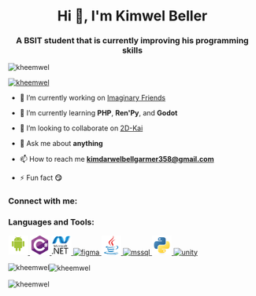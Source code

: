 <h1 align="center">Hi 👋, I'm Kimwel Beller</h1>
<h3 align="center">A BSIT student that is currently improving his programming skills</h3>

<p align="left"> <img src="https://komarev.com/ghpvc/?username=kheemwel&label=Profile%20views&color=0e75b6&style=flat" alt="kheemwel" /> </p>

<p align="left"> <a href="https://github.com/ryo-ma/github-profile-trophy"><img src="https://github-profile-trophy.vercel.app/?username=kheemwel&theme=darkhub" alt="kheemwel" /></a> </p>

- 🔭 I’m currently working on [Imaginary Friends](https://github.com/JuanimaJM/ImaginaryFriends)

- 🌱 I’m currently learning **PHP**, **Ren'Py**, and **Godot**

- 👯 I’m looking to collaborate on [2D-Kai](https://github.com/Kheemwel/2DKai)

- 💬 Ask me about **anything**

- 📫 How to reach me **kimdarwelbellgarmer358@gmail.com**

- ⚡ Fun fact **😏**

<h3 align="left">Connect with me:</h3>
<p align="left">
</p>

<h3 align="left">Languages and Tools:</h3>
<p align="left"> <a href="https://developer.android.com" target="_blank" rel="noreferrer"> <img src="https://raw.githubusercontent.com/devicons/devicon/master/icons/android/android-original-wordmark.svg" alt="android" width="40" height="40"/> </a> <a href="https://www.w3schools.com/cs/" target="_blank" rel="noreferrer"> <img src="https://raw.githubusercontent.com/devicons/devicon/master/icons/csharp/csharp-original.svg" alt="csharp" width="40" height="40"/> </a> <a href="https://dotnet.microsoft.com/" target="_blank" rel="noreferrer"> <img src="https://raw.githubusercontent.com/devicons/devicon/master/icons/dot-net/dot-net-original-wordmark.svg" alt="dotnet" width="40" height="40"/> </a> <a href="https://www.figma.com/" target="_blank" rel="noreferrer"> <img src="https://www.vectorlogo.zone/logos/figma/figma-icon.svg" alt="figma" width="40" height="40"/> </a> <a href="https://www.java.com" target="_blank" rel="noreferrer"> <img src="https://raw.githubusercontent.com/devicons/devicon/master/icons/java/java-original.svg" alt="java" width="40" height="40"/> </a> <a href="https://www.microsoft.com/en-us/sql-server" target="_blank" rel="noreferrer"> <img src="https://www.svgrepo.com/show/303229/microsoft-sql-server-logo.svg" alt="mssql" width="40" height="40"/> </a> <a href="https://www.python.org" target="_blank" rel="noreferrer"> <img src="https://raw.githubusercontent.com/devicons/devicon/master/icons/python/python-original.svg" alt="python" width="40" height="40"/> </a> <a href="https://godotengine.org/" target="_blank" rel="noreferrer"> <img src="https://www.vectorlogo.zone/logos/godotengine/godotengine-icon.svg" alt="unity" width="40" height="40"/> </a> </p>

<p><img align="left" src="https://github-readme-stats.vercel.app/api/top-langs?username=kheemwel&show_icons=true&locale=en&theme=transparent&layout=pie" alt="kheemwel" /></p>

<p><img align="center" src="https://github-readme-stats.vercel.app/api?username=kheemwel&show_icons=true&locale=en&theme=transparent&bg_color=00000000&text_color=35656d" alt="kheemwel" /></p>

<p><img align="center" src="https://github-readme-streak-stats.herokuapp.com/?user=kheemwel&theme=transparent" alt="kheemwel" /></p>
